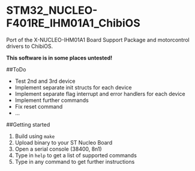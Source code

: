 # STM32_NUCLEO-F401RE_IHM01A1_ChibiOS
Port of the X-NUCLEO-IHM01A1 Board Support Package and motorcontrol drivers to ChibiOS.

**This software is in some places untested!**

##ToDo
* Test 2nd and 3rd device
* Implement separate init structs for each device
* Implement separate flag interrupt and error handlers for each device
* Implement further commands
* Fix reset command
* ...

##Getting started
1. Build using `make`
2. Upload binary to your ST Nucleo Board
3. Open a serial console (38400, 8n1)
4. Type in `help` to get a list of supported commands
5. Type in any command to get further instructions